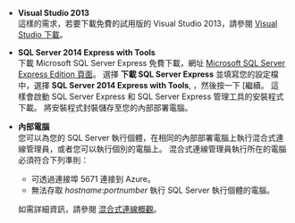 
- **Visual Studio 2013** <br/>這樣的需求，若要下載免費的試用版的 Visual Studio 2013，請參閱 [Visual Studio 下載](http://www.visualstudio.com/downloads/download-visual-studio-vs)。 

- **SQL Server 2014 Express with Tools** <br/>下載 Microsoft SQL Server Express 免費下載，網址 [Microsoft SQL Server Express Edition 頁面](http://www.microsoft.com/en-us/server-cloud/Products/sql-server-editions/sql-server-express.aspx)。 選擇 **下載 SQL Server Express** 並填寫您的設定檔中，選擇 **SQL Server 2014 Express with Tools**, ，然後按一下 [繼續。 這樣會啟動 SQL Server Express 和 SQL Server Express 管理工具的安裝程式下載。 將安裝程式封裝儲存至您的內部部署電腦。

- **內部電腦** <br/>您可以為您的 SQL Server 執行個體，在相同的內部部署電腦上執行混合式連線管理員，或者您可以執行個別的電腦上。 混合式連線管理員執行所在的電腦必須符合下列準則：

    - 可透過連接埠 5671 連接到 Azure。
    - 無法存取 *hostname*:*portnumber* 執行 SQL Server 執行個體的電腦。  

    如需詳細資訊，請參閱 [混合式連線概觀](../articles/integration-hybrid-connection-overview.md)。
